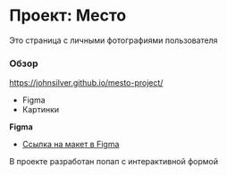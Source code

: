 # Проект: Место
Это страница с личными фотографиями пользователя

### Обзор

https://johnsilver.github.io/mesto-project/

* Figma
* Картинки

**Figma**

* [Ссылка на макет в Figma](https://www.figma.com/file/2cn9N9jSkmxD84oJik7xL7/JavaScript.-Sprint-4?node-id=0%3A1)

В проекте разработан попап с интерактивной формой   
